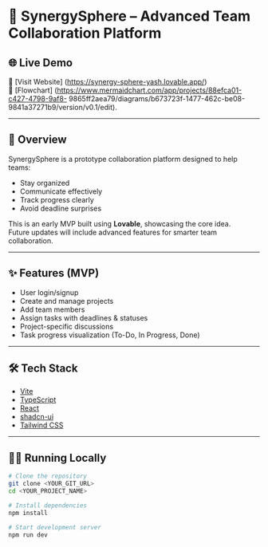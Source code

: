 # 🚀 SynergySphere – Advanced Team Collaboration Platform

## 🌐 Live Demo
🔗 [Visit Website]
        (https://synergy-sphere-yash.lovable.app/)  
🔗 [Flowchart]
        (https://www.mermaidchart.com/app/projects/88efca01-c427-4798-9af8-         9865ff2aea79/diagrams/b673723f-1477-462c-be08-9841a37271b9/version/v0.1/edit).

---

## 📌 Overview
SynergySphere is a prototype collaboration platform designed to help teams:
- Stay organized
- Communicate effectively
- Track progress clearly
- Avoid deadline surprises

This is an early MVP built using **Lovable**, showcasing the core idea.  
Future updates will include advanced features for smarter team collaboration.

---

## ✨ Features (MVP)
- User login/signup
- Create and manage projects
- Add team members
- Assign tasks with deadlines & statuses
- Project-specific discussions
- Task progress visualization (To-Do, In Progress, Done)

---

## 🛠 Tech Stack
- [Vite](https://vitejs.dev/)
- [TypeScript](https://www.typescriptlang.org/)
- [React](https://react.dev/)
- [shadcn-ui](https://ui.shadcn.com/)
- [Tailwind CSS](https://tailwindcss.com/)

---

## 🧑‍💻 Running Locally
```sh
# Clone the repository
git clone <YOUR_GIT_URL>
cd <YOUR_PROJECT_NAME>

# Install dependencies
npm install

# Start development server
npm run dev
